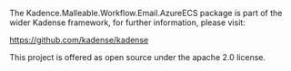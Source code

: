 The Kadence.Malleable.Workflow.Email.AzureECS package is part of the wider Kadense framework, for further information, please visit:

https://github.com/kadense/kadense

This project is offered as open source under the apache 2.0 license.